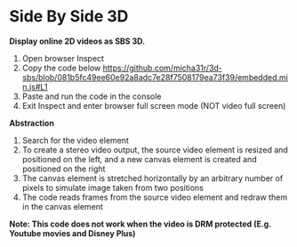 # Side By Side 3D

**Display online 2D videos as SBS 3D.**

1. Open browser Inspect
2. Copy the code below
https://github.com/micha31r/3d-sbs/blob/081b5fc49ee60e92a8adc7e28f7508179ea73f39/embedded.min.js#L1
3. Paste and run the code in the console
4. Exit Inspect and enter browser full screen mode (NOT video full screen)

**Abstraction**

 1. Search for the video element
 2.  To create a stereo video output, the source video element is resized and positioned on the left, and a new canvas element is created and positioned on the right
 3. The canvas element is stretched horizontally by an arbitrary number of pixels to simulate image taken from two positions
 4. The code reads frames from the source video element and redraw them in the canvas element

**Note: This code does not work when the video is DRM protected (E.g. Youtube movies and Disney Plus)**